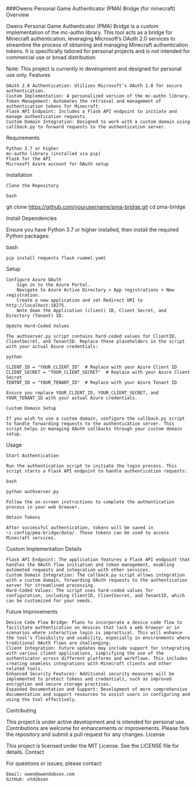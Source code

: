 ###Owens Personal Game Authenticator (PMA) Bridge (for minecraft)
Overview

Owens Personal Game Authenticator (PMA) Bridge is a custom implementation of the mc-authn library. This tool acts as a bridge for Minecraft authentication, leveraging Microsoft’s OAuth 2.0 services to streamline the process of obtaining and managing Minecraft authentication tokens. It is specifically tailored for personal projects and is not intended for commercial use or broad distribution.

Note: This project is currently in development and designed for personal use only.
Features

    OAuth 2.0 Authentication: Utilizes Microsoft’s OAuth 2.0 for secure authentication.
    Custom Implementation: A personalized version of the mc-authn library.
    Token Management: Automates the retrieval and management of authentication tokens for Minecraft.
    Flask API Endpoint: Includes a Flask API endpoint to initiate and manage authentication requests.
    Custom Domain Integration: Designed to work with a custom domain using callback.py to forward requests to the authentication server.

Requirements

    Python 3.7 or higher
    mc-authn library (installed via pip)
    Flask for the API
    Microsoft Azure account for OAuth setup

Installation

    Clone the Repository

    bash

git clone https://github.com/yourusername/pma-bridge.git
cd pma-bridge

Install Dependencies

Ensure you have Python 3.7 or higher installed, then install the required Python packages:

bash

    pip install requests flask ruamel.yaml

Setup

    Configure Azure OAuth
        Sign in to the Azure Portal.
        Navigate to Azure Active Directory > App registrations > New registration.
        Create a new application and set Redirect URI to http://localhost:18275.
        Note down the Application (client) ID, Client Secret, and Directory (Tenant) ID.

    Update Hard-Coded Values

    The authserver.py script contains hard-coded values for ClientID, ClientSecret, and TenantID. Replace these placeholders in the script with your actual Azure credentials:

    python

    CLIENT_ID = "YOUR_CLIENT_ID"  # Replace with your Azure Client ID
    CLIENT_SECRET = "YOUR_CLIENT_SECRET"  # Replace with your Azure Client Secret
    TENTNT_ID = "YOUR_TENANT_ID"  # Replace with your Azure Tenant ID

    Ensure you replace YOUR_CLIENT_ID, YOUR_CLIENT_SECRET, and YOUR_TENANT_ID with your actual Azure credentials.

    Custom Domain Setup

    If you wish to use a custom domain, configure the callback.py script to handle forwarding requests to the authentication server. This script helps in managing OAuth callbacks through your custom domain setup.

Usage

    Start Authentication

    Run the authentication script to initiate the login process. This script starts a Flask API endpoint to handle authentication requests:

    bash

    python authserver.py

    Follow the on-screen instructions to complete the authentication process in your web browser.

    Obtain Tokens

    After successful authentication, tokens will be saved in ~/.config/pma-bridge/data/. These tokens can be used to access Minecraft services.

Custom Implementation Details

    Flask API Endpoint: The application features a Flask API endpoint that handles the OAuth flow initiation and token management, enabling automated requests and integration with other services.
    Custom Domain Integration: The callback.py script allows integration with a custom domain, forwarding OAuth requests to the authentication server for streamlined processing.
    Hard-Coded Values: The script uses hard-coded values for configuration, including ClientID, ClientSecret, and TenantID, which can be customized for your needs.

Future Improvements

    Device Code Flow Bridge: Plans to incorporate a device code flow to facilitate authentication on devices that lack a web browser or in scenarios where interactive login is impractical. This will enhance the tool's flexibility and usability, especially in environments where traditional OAuth flows are challenging.
    Client Integration: Future updates may include support for integrating with various client applications, simplifying the use of the authenticator across different platforms and workflows. This includes creating seamless integrations with Minecraft clients and other related tools.
    Enhanced Security Features: Additional security measures will be implemented to protect tokens and credentials, such as improved encryption and secure storage practices.
    Expanded Documentation and Support: Development of more comprehensive documentation and support resources to assist users in configuring and using the tool effectively.

Contributing

This project is under active development and is intended for personal use. Contributions are welcome for enhancements or improvements. Please fork the repository and submit a pull request for any changes.
License

This project is licensed under the MIT License. See the LICENSE file for details.
Contact

For questions or issues, please contact:

    Email: owen@owendobson.com
    GitHub: otdobson
